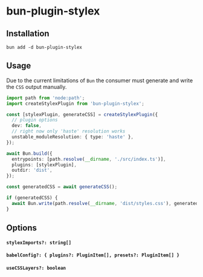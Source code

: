 # bun-plugin-stylex

## Installation

```
bun add -d bun-plugin-stylex
```

## Usage

Due to the current limitations of `Bun` the consumer must generate and write the `CSS` output manually.

```ts
import path from 'node:path';
import createStylexPlugin from 'bun-plugin-stylex';

const [stylexPlugin, generateCSS] = createStylexPlugin({
  // plugin options
  dev: false,
  // right now only 'haste' resolution works
  unstable_moduleResolution: { type: 'haste' },
});

await Bun.build({
  entrypoints: [path.resolve(__dirname, './src/index.ts')],
  plugins: [stylexPlugin],
  outdir: 'dist',
});

const generatedCSS = await generateCSS();

if (generatedCSS) {
  await Bun.write(path.resolve(__dirname, 'dist/styles.css'), generatedCSS);
}
```

## Options

#### `stylexImports?: string[]`

#### `babelConfig?: { plugins?: PluginItem[], presets?: PluginItem[] }`

#### `useCSSLayers?: boolean`
